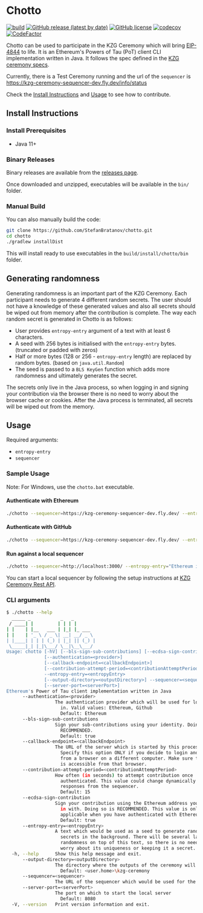 # Chotto

[![build](https://github.com/StefanBratanov/chotto/actions/workflows/build.yml/badge.svg)](https://github.com/StefanBratanov/chotto/actions/workflows/build.yml)
[![GitHub release (latest by date)](https://img.shields.io/github/v/release/StefanBratanov/chotto)](https://github.com/StefanBratanov/chotto/releases/latest)
[![GitHub license](https://img.shields.io/github/license/StefanBratanov/chotto.svg)](https://github.com/StefanBratanov/chotto/blob/master/LICENSE)
[![codecov](https://codecov.io/github/StefanBratanov/chotto/branch/master/graph/badge.svg?token=9WEPEA6GA7)](https://codecov.io/github/StefanBratanov/chotto)
[![CodeFactor](https://www.codefactor.io/repository/github/stefanbratanov/chotto/badge)](https://www.codefactor.io/repository/github/stefanbratanov/chotto)

Chotto can be used to participate in the KZG Ceremony which will
bring [EIP-4844](https://www.eip4844.com/) to life. It is an Ethereum's Powers of Tau
(PoT) client CLI implementation written in Java. It follows the spec defined in
the [KZG ceremony specs](https://github.com/ethereum/kzg-ceremony-specs).

Currently, there is a Test Ceremony running and the url of the `sequencer`
is https://kzg-ceremony-sequencer-dev.fly.dev/info/status

Check the [Install Instructions](#install-instructions) and [Usage](#usage) to see how to
contribute.

## Install Instructions

### Install Prerequisites

- Java 11+

### Binary Releases

Binary releases are available from
the [releases page](https://github.com/StefanBratanov/chotto/releases).

Once downloaded and unzipped, executables will be available in the `bin/` folder.

### Manual Build

You can also manually build the code:

```bash
git clone https://github.com/StefanBratanov/chotto.git
cd chotto
./gradlew installDist
```

This will install ready to use executables in the `build/install/chotto/bin` folder.

## Generating randomness

Generating randomness is an important part of the KZG Ceremony. Each participant needs to generate 4
different random secrets. The user should not have a knowledge of these generated values and also
all secrets should be wiped out from memory after the contribution is complete. The way each random
secret is generated in Chotto is as follows:

* User provides `entropy-entry` argument of a text with at least 6 characters.
* A seed with 256 bytes is initialised with the `entropy-entry` bytes. (truncated or padded with
  zeros)
* Half or more bytes (128 or 256 - `entropy-entry` length) are replaced by random bytes. (based on
  `java.util.Random`)
* The seed is passed to a `BLS KeyGen` function which adds more randomness and ultimately generates
  the secret.

The secrets only live in the Java process, so when logging in and signing your contribution via the
browser there is no need to worry about the browser cache or cookies. After the Java process is
terminated, all secrets will be wiped out from the memory.

## Usage

Required arguments:

* `entropy-entry`
* `sequencer`

### Sample Usage

Note: For Windows, use the `chotto.bat` executable.

#### Authenticate with Ethereum

```bash
./chotto --sequencer=https://kzg-ceremony-sequencer-dev.fly.dev/ --entropy-entry="Ethereum is awesome"
```

#### Authenticate with GitHub

```bash
./chotto --sequencer=https://kzg-ceremony-sequencer-dev.fly.dev/ --entropy-entry="Ethereum is awesome" --authentication=github
```

#### Run against a local sequencer

```bash
./chotto --sequencer=http://localhost:3000/ --entropy-entry="Ethereum is awesome"
```

You can start a local sequencer by following the setup instructions
at [KZG Ceremony Rest API](https://github.com/ethereum/kzg-ceremony-sequencer).

### CLI arguments

```bash
$ ./chotto --help
  _____ _           _   _
 / ____| |         | | | |
| |    | |__   ___ | |_| |_ ___
| |    | '_ \ / _ \| __| __/ _ \
| |____| | | | (_) | |_| || (_) |
 \_____|_| |_|\___/ \__|\__\___/
Usage: chotto [-hV] [--bls-sign-sub-contributions] [--ecdsa-sign-contribution]
              [--authentication=<provider>]
              [--callback-endpoint=<callbackEndpoint>]
              [--contribution-attempt-period=<contributionAttemptPeriod>]
              --entropy-entry=<entropyEntry>
              [--output-directory=<outputDirectory>] --sequencer=<sequencer>
              [--server-port=<serverPort>]
Ethereum's Power of Tau client implementation written in Java
      --authentication=<provider>
                  The authentication provider which will be used for logging
                    in. Valid values: Ethereum, Github
                    Default: Ethereum
      --bls-sign-sub-contributions
                  Sign your sub-contributions using your identity. Doing so is
                    RECOMMENDED.
                    Default: true
      --callback-endpoint=<callbackEndpoint>
                  The URL of the server which is started by this process.
                    Specify this option ONLY if you decide to login and sign
                    from a browser on a different computer. Make sure the URL
                    is accessible from that browser.
      --contribution-attempt-period=<contributionAttemptPeriod>
                  How often (in seconds) to attempt contribution once
                    authenticated. This value could change dynamically based on
                    responses from the sequencer.
                    Default: 15
      --ecdsa-sign-contribution
                  Sign your contribution using the Ethereum address you logged
                    in with. Doing so is RECOMMENDED. This value is only
                    applicable when you have authenticated with Ethereum.
                    Default: true
      --entropy-entry=<entropyEntry>
                  A text which would be used as a seed to generate random
                    secrets in the background. There will be several layers of
                    randomness on top of this text, so there is no need to
                    worry about its uniqueness or keeping it a secret.
  -h, --help      Show this help message and exit.
      --output-directory=<outputDirectory>
                  The directory where the outputs of the ceremony will be saved
                    Default: <user.home>\kzg-ceremony
      --sequencer=<sequencer>
                  The URL of the sequencer which would be used for the ceremony
      --server-port=<serverPort>
                  The port on which to start the local server
                    Default: 8080
  -V, --version   Print version information and exit.
```
